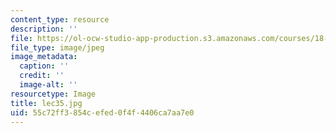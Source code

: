 ```yaml
---
content_type: resource
description: ''
file: https://ol-ocw-studio-app-production.s3.amazonaws.com/courses/18-01sc-single-variable-calculus-fall-2010/55c72ff3854cefed0f4f4406ca7aa7e0_lec35.jpg
file_type: image/jpeg
image_metadata:
  caption: ''
  credit: ''
  image-alt: ''
resourcetype: Image
title: lec35.jpg
uid: 55c72ff3-854c-efed-0f4f-4406ca7aa7e0
---
```

